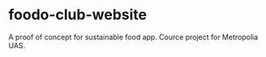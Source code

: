 # foodo-club-website
A proof of concept for sustainable food app. Cource project for Metropolia UAS.
